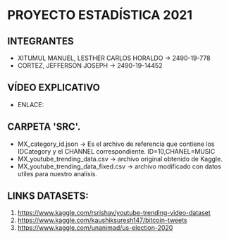 #                       PROYECTO ESTADÍSTICA 2021

## INTEGRANTES
  * XITUMUL MANUEL, LESTHER CARLOS HORALDO -> 2490-19-778
  * CORTEZ, JEFFERSON JOSEPH               -> 2490-19-14452

## VÍDEO EXPLICATIVO
  * ENLACE:   

## CARPETA 'SRC'.
  * MX_category_id.json -> Es el archivo de referencia que contiene los IDCategory y el CHANNEL correspondiente. ID=10,CHANEL=MUSIC
  * MX_youtube_trending_data.csv -> archivo original obtenido de Kaggle.
  * MX_youtube_trending_data_fixed.csv -> archivo modificado con datos utiles para nuestro analisis.

## LINKS DATASETS:
  1. https://www.kaggle.com/rsrishav/youtube-trending-video-dataset
  2. https://www.kaggle.com/kaushiksuresh147/bitcoin-tweets
  3. https://www.kaggle.com/unanimad/us-election-2020
